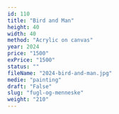 ```yaml
---
id: 110
title: "Bird and Man"
height: 40
width: 40
method: "Acrylic on canvas"
year: 2024
price: "1500"
exPrice: "1500"
status: ""
fileName: "2024-bird-and-man.jpg"
medie: "painting"
draft: "False"
slug: "fugl-og-menneske"
weight: "210"
---
```

